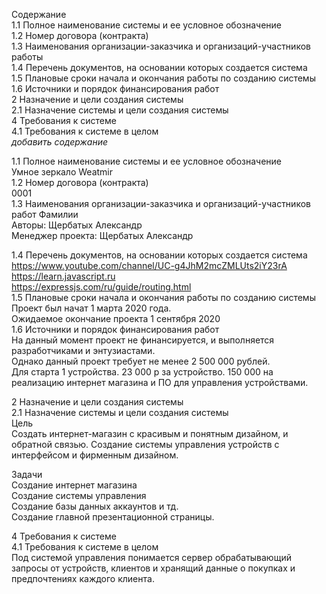 ﻿Содержание  
1.1 Полное наименование системы и ее условное обозначение  
1.2 Номер договора (контракта)  
1.3 Наименования организации-заказчика и организаций-участников работы  
1.4 Перечень документов, на основании которых создается система  
1.5 Плановые сроки начала и окончания работы по созданию системы  
1.6 Источники и порядок финансирования работ  
2 Назначение и цели создания системы  
2.1 Назначение системы и цели создания системы  
4 Требования к системе  
4.1 Требования к системе в целом  
*добавить содержание*

1.1 Полное наименование системы и ее условное обозначение  
Умное зеркало Weatmir  
1.2 Номер договора (контракта)   
0001  
1.3 Наименования организации-заказчика и организаций-участников работ Фамилии  
Авторы:	Щербатых Александр  
Менеджер проекта: Щербатых Александр  

1.4 Перечень документов, на основании которых создается система  
https://www.youtube.com/channel/UC-g4JhM2mcZMLUts2iY23rA  
https://learn.javascript.ru  
https://expressjs.com/ru/guide/routing.html  
1.5 Плановые сроки начала и окончания работы по созданию системы  
Проект был начат 1 марта 2020 года.   
Ожидаемое окончание проекта 1 сентября 2020  
1.6 Источники и порядок финансирования работ  
На данный момент проект не финансируется, и выполняется разработчиками и энтузиастами.  
Однако данный проект требует не менее 2 500 000 рублей.  
Для старта 1 устройства. 23 000 р за устройство. 150 000 на реализацию интернет магазина и ПО для управления устройствами.  

2 Назначение и цели создания системы  
2.1 Назначение системы и цели создания системы  
Цель  
Создать интернет-магазин с красивым и понятным дизайном, и обратной связью.  Создание системы управления устройств с интерфейсом и фирменным дизайном.   

Задачи  
Создание интернет магазина  
Создание системы управления  
Создание базы данных аккаунтов и тд.  
Создание главной презентационной страницы.   

4 Требования к системе  
4.1 Требования к системе в целом  
Под системой управления понимается сервер обрабатывающий запросы от устройств, клиентов и хранящий данные о покупках и предпочтениях каждого клиента.   